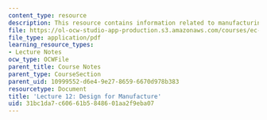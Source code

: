 ```yaml
---
content_type: resource
description: This resource contains information related to manufacturing.
file: https://ol-ocw-studio-app-production.s3.amazonaws.com/courses/ec-720j-d-lab-ii-design-spring-2010/31bc1da7c60661b5848601aa2f9eba07_MITEC_720JS10_lec12.pdf
file_type: application/pdf
learning_resource_types:
- Lecture Notes
ocw_type: OCWFile
parent_title: Course Notes
parent_type: CourseSection
parent_uid: 10999552-d6e4-9e27-8659-6670d978b383
resourcetype: Document
title: 'Lecture 12: Design for Manufacture'
uid: 31bc1da7-c606-61b5-8486-01aa2f9eba07
---
```

